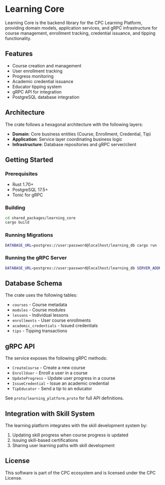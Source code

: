 # Learning Core

Learning Core is the backend library for the CPC Learning Platform, providing domain models, application services, and gRPC infrastructure for course management, enrollment tracking, credential issuance, and tipping functionality.

## Features

- Course creation and management
- User enrollment tracking
- Progress monitoring
- Academic credential issuance
- Educator tipping system
- gRPC API for integration
- PostgreSQL database integration

## Architecture

The crate follows a hexagonal architecture with the following layers:

- **Domain**: Core business entities (Course, Enrollment, Credential, Tip)
- **Application**: Service layer coordinating business logic
- **Infrastructure**: Database repositories and gRPC server/client

## Getting Started

### Prerequisites

- Rust 1.70+
- PostgreSQL 17.5+
- Tonic for gRPC

### Building

```bash
cd shared_packages/learning_core
cargo build
```

### Running Migrations

```bash
DATABASE_URL=postgres://user:password@localhost/learning_db cargo run --bin migrate
```

### Running the gRPC Server

```bash
DATABASE_URL=postgres://user:password@localhost/learning_db SERVER_ADDRESS=127.0.0.1:50052 cargo run --bin grpc_server
```

## Database Schema

The crate uses the following tables:

- `courses` - Course metadata
- `modules` - Course modules
- `lessons` - Individual lessons
- `enrollments` - User course enrollments
- `academic_credentials` - Issued credentials
- `tips` - Tipping transactions

## gRPC API

The service exposes the following gRPC methods:

- `CreateCourse` - Create a new course
- `EnrollUser` - Enroll a user in a course
- `UpdateProgress` - Update user progress in a course
- `IssueCredential` - Issue an academic credential
- `TipEducator` - Send a tip to an educator

See `proto/learning_platform.proto` for full API definitions.

## Integration with Skill System

The learning platform integrates with the skill development system by:

1. Updating skill progress when course progress is updated
2. Issuing skill-based certifications
3. Sharing user learning paths with skill development

## License

This software is part of the CPC ecosystem and is licensed under the CPC License.